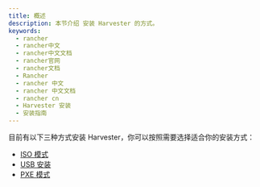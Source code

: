 ```yaml
---
title: 概述
description: 本节介绍 安装 Harvester 的方式。
keywords:
  - rancher
  - rancher中文
  - rancher中文文档
  - rancher官网
  - rancher文档
  - Rancher
  - rancher 中文
  - rancher 中文文档
  - rancher cn
  - Harvester 安装
  - 安装指南
---
```


目前有以下三种方式安装 Harvester，你可以按照需要选择适合你的安装方式：

- [ISO 模式](../install/iso-install/_index.md)
- [USB 安装](../install/usb-install/_index.md)
- [PXE 模式](../install/pxe-boot-install/_index.md)

